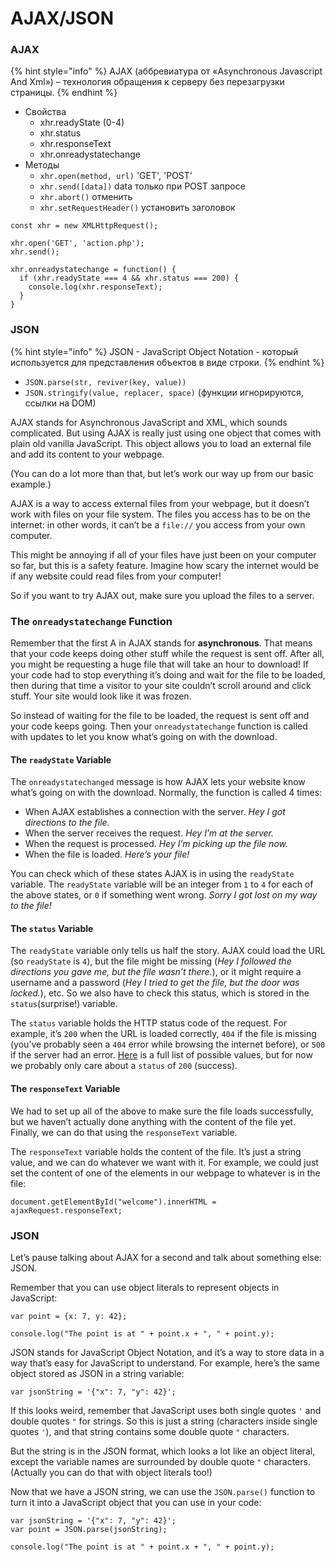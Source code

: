 # AJAX/JSON

### AJAX 

{% hint style="info" %}
AJAX \(аббревиатура от «Asynchronous Javascript And Xml»\) – технология обращения к серверу без перезагрузки страницы.
{% endhint %}

* Свойства
  * xhr.readyState \(0-4\)
  * xhr.status
  * xhr.responseText
  * xhr.onreadystatechange
* Методы
  * `xhr.open(method, url)` 'GET', 'POST'
  * `xhr.send([data])` data только при POST запросе
  * `xhr.abort()` отменить
  * `xhr.setRequestHeader()` установить заголовок

```text
const xhr = new XMLHttpRequest();

xhr.open('GET', 'action.php');
xhr.send();

xhr.onreadystatechange = function() {
  if (xhr.readyState === 4 && xhr.status === 200) {
    console.log(xhr.responseText);
  }
}
```

### JSON <a id="json"></a>

{% hint style="info" %}
JSON - JavaScript Object Notation - который используется для представления объектов в виде строки.
{% endhint %}

* `JSON.parse(str, reviver(key, value))`
* `JSON.stringify(value, replacer, space)` \(функции игнорируются, ссылки на DOM\)

AJAX stands for Asynchronous JavaScript and XML, which sounds complicated. But using AJAX is really just using one object that comes with plain old vanilla JavaScript. This object allows you to load an external file and add its content to your webpage.

\(You can do a lot more than that, but let’s work our way up from our basic example.\)

AJAX is a way to access external files from your webpage, but it doesn’t work with files on your file system. The files you access has to be on the internet: in other words, it can’t be a `file://` you access from your own computer.

This might be annoying if all of your files have just been on your computer so far, but this is a safety feature. Imagine how scary the internet would be if any website could read files from your computer!

So if you want to try AJAX out, make sure you upload the files to a server. 

### The `onreadystatechange` Function <a id="the-onreadystatechange-function"></a>

Remember that the first A in AJAX stands for **asynchronous**. That means that your code keeps doing other stuff while the request is sent off. After all, you might be requesting a huge file that will take an hour to download! If your code had to stop everything it’s doing and wait for the file to be loaded, then during that time a visitor to your site couldn’t scroll around and click stuff. Your site would look like it was frozen.

So instead of waiting for the file to be loaded, the request is sent off and your code keeps going. Then your `onreadystatechange` function is called with updates to let you know what’s going on with the download.

#### The `readyState` Variable <a id="the-readystate-variable"></a>

The `onreadystatechanged` message is how AJAX lets your website know what’s going on with the download. Normally, the function is called 4 times:

* When AJAX establishes a connection with the server. _Hey I got directions to the file._
* When the server receives the request. _Hey I’m at the server._
* When the request is processed. _Hey I’m picking up the file now._
* When the file is loaded. _Here’s your file!_

You can check which of these states AJAX is in using the `readyState` variable. The `readyState` variable will be an integer from `1` to `4` for each of the above states, or `0` if something went wrong. _Sorry I got lost on my way to the file!_

#### The `status` Variable <a id="the-status-variable"></a>

The `readyState` variable only tells us half the story. AJAX could load the URL \(so `readyState` is `4`\), but the file might be missing \(_Hey I followed the directions you gave me, but the file wasn’t there._\), or it might require a username and a password \(_Hey I tried to get the file, but the door was locked._\), etc. So we also have to check this status, which is stored in the `status`\(surprise!\) variable.

The `status` variable holds the HTTP status code of the request. For example, it’s `200` when the URL is loaded correctly, `404` if the file is missing \(you’ve probably seen a `404` error while browsing the internet before\), or `500` if the server had an error. [Here](https://en.wikipedia.org/wiki/List_of_HTTP_status_codes) is a full list of possible values, but for now we probably only care about a `status` of `200` \(success\).

#### The `responseText` Variable <a id="the-responsetext-variable"></a>

We had to set up all of the above to make sure the file loads successfully, but we haven’t actually done anything with the content of the file yet. Finally, we can do that using the `responseText` variable.

The `responseText` variable holds the content of the file. It’s just a string value, and we can do whatever we want with it. For example, we could just set the content of one of the elements in our webpage to whatever is in the file:

```text
document.getElementById("welcome").innerHTML = ajaxRequest.responseText;
```

### JSON <a id="json"></a>

Let’s pause talking about AJAX for a second and talk about something else: JSON.

Remember that you can use object literals to represent objects in JavaScript:

```text
var point = {x: 7, y: 42};

console.log("The point is at " + point.x + ", " + point.y);
```

JSON stands for JavaScript Object Notation, and it’s a way to store data in a way that’s easy for JavaScript to understand. For example, here’s the same object stored as JSON in a string variable:

```text
var jsonString = '{"x": 7, "y": 42}';
```

If this looks weird, remember that JavaScript uses both single quotes `'` and double quotes `"` for strings. So this is just a string \(characters inside single quotes `'`\), and that string contains some double quote `"` characters.

But the string is in the JSON format, which looks a lot like an object literal, except the variable names are surrounded by double quote `"` characters. \(Actually you can do that with object literals too!\)

Now that we have a JSON string, we can use the `JSON.parse()` function to turn it into a JavaScript object that you can use in your code:

```text
var jsonString = '{"x": 7, "y": 42}';
var point = JSON.parse(jsonString);

console.log("The point is at " + point.x + ", " + point.y);
```

